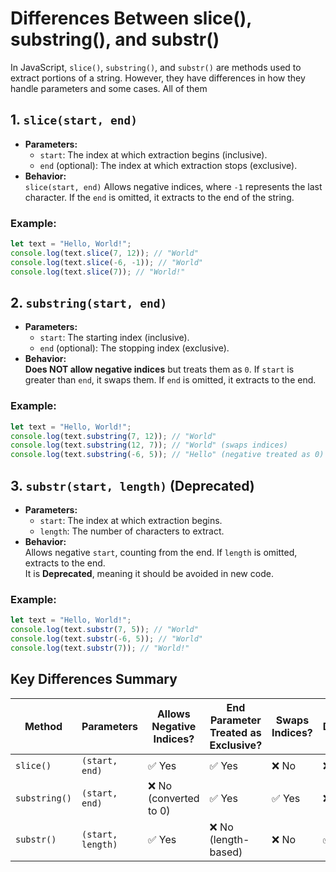 # Differences Between slice(), substring(), and substr()

In JavaScript, `slice()`, `substring()`, and `substr()` are methods used to extract portions of a string. However, they have differences in how they handle parameters and some cases.
All of them 

## 1. `slice(start, end)`

- **Parameters:**
  - `start`: The index at which extraction begins (inclusive).
  - `end` (optional): The index at which extraction stops (exclusive).
- **Behavior:**  
  `slice(start, end)` Allows negative indices, where `-1` represents the last character. If the `end` is omitted, it extracts to the end of the string.

### Example:
```javascript
let text = "Hello, World!";
console.log(text.slice(7, 12)); // "World"
console.log(text.slice(-6, -1)); // "World"
console.log(text.slice(7)); // "World!"
```

## 2. `substring(start, end)`

- **Parameters:**
  - `start`: The starting index (inclusive).
  - `end` (optional): The stopping index (exclusive).
- **Behavior:**  
  **Does NOT allow negative indices** but treats them as `0`. If `start` is greater than `end`, it swaps them. If `end` is omitted, it extracts to the end.

### Example:
```javascript
let text = "Hello, World!";
console.log(text.substring(7, 12)); // "World"
console.log(text.substring(12, 7)); // "World" (swaps indices)
console.log(text.substring(-6, 5)); // "Hello" (negative treated as 0)
```

## 3. `substr(start, length)` (Deprecated)

- **Parameters:**
  - `start`: The index at which extraction begins.
  - `length`: The number of characters to extract.
- **Behavior:**  
Allows negative `start`, counting from the end. If `length` is omitted, extracts to the end.  
It is **Deprecated**, meaning it should be avoided in new code.

### Example:
```javascript
let text = "Hello, World!";
console.log(text.substr(7, 5)); // "World"
console.log(text.substr(-6, 5)); // "World"
console.log(text.substr(7)); // "World!"
```

## Key Differences Summary
| Method       | Parameters                 | Allows Negative Indices? | End Parameter Treated as Exclusive? | Swaps Indices? | Deprecated? |
|-------------|---------------------------|--------------------------|--------------------------------------|---------------|-------------|
| `slice()`   | `(start, end)`             | ✅ Yes                    | ✅ Yes                                | ❌ No          | ❌ No        |
| `substring()` | `(start, end)`           | ❌ No (converted to 0)     | ✅ Yes                                | ✅ Yes        | ❌ No        |
| `substr()`  | `(start, length)`         | ✅ Yes                    | ❌ No (length-based)                  | ❌ No          | ✅ Yes       |


